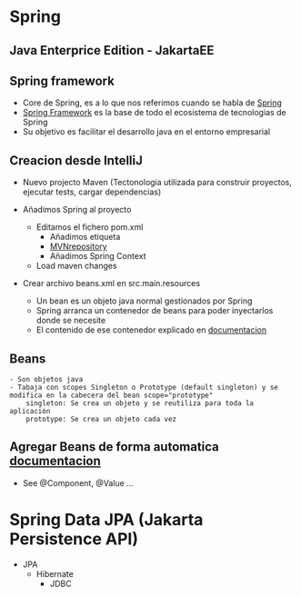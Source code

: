 # Spring

## Java Enterprice Edition - JakartaEE
## Spring framework
- Core de Spring, es a lo que nos referimos cuando se habla de [Spring](https://spring.io/projects/spring-framework)
- [Spring Framework](https://spring.io/projects/spring-framework#learn) es la base de todo el ecosistema de tecnologias de Spring
-  Su objetivo es facilitar el desarrollo java en el entorno empresarial

## Creacion desde IntelliJ
- Nuevo projecto Maven (Tectonologia utilizada para construir proyectos, ejecutar tests, cargar dependencias)
- Añadimos Spring al proyecto
	- Editamos el fichero pom.xml
		- Añadimos etiqueta <dependencies></dependencies>
		- [MVNrepository](https://mvnrepository.com/)
		- Añadimos Spring Context
	- Load maven changes

- Crear archivo beans.xml en src.main.resources
	- Un bean es un objeto java normal gestionados por Spring
	- Spring arranca un contenedor de beans para poder inyectarlos donde se necesite
	- El contenido de ese contenedor explicado en [documentacion](https://docs.spring.io/spring-framework/docs/current/reference/html/core.html#spring-core)

## Beans
	- Son objetos java
	- Tabaja con scopes Singleton o Prototype (default singleton) y se modifica en la cabecera del bean scope="prototype"
		singleton: Se crea un objeto y se reutiliza para toda la aplicación
		prototype: Se crea un objeto cada vez


## Agregar Beans de forma automatica [documentacion](https://docs.spring.io/spring-framework/docs/current/reference/html/core.html#beans-annotation-config)
- See @Component, @Value ...


# Spring Data JPA (Jakarta Persistence API)
- JPA
  - Hibernate
    - JDBC

